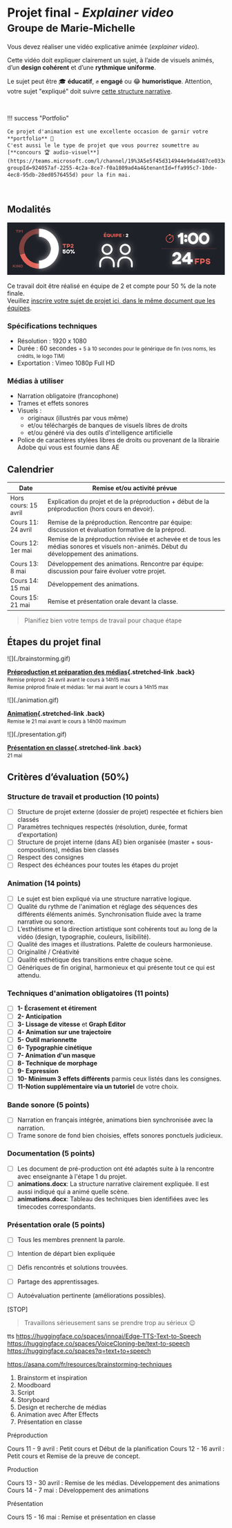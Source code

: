 # Projet final - _Explainer video_ <br><small>Groupe de Marie-Michelle</small>

Vous devez réaliser une vidéo explicative animée (_explainer video_).

Cette vidéo doit expliquer clairement un sujet, à l’aide de visuels animés, d’un **design cohérent** et d’une **rythmique uniforme**.

Le sujet peut être 🎓 **éducatif**, ✊ **engagé** ou 😂 **humoristique**. Attention, votre sujet "expliqué" doit suivre [cette structure narrative](https://tim-montmorency.com/compendium/582-214-animation2d-jf-mm/exercices_ae/projet-final-mm/step1.html#structure-narrative).

<br>

!!! success "Portfolio"

    Ce projet d'animation est une excellente occasion de garnir votre **portfolio** 🎨
    C'est aussi le le type de projet que vous pourrez soumettre au [**concours 🏆 audio-visuel**](https://teams.microsoft.com/l/channel/19%3A5e5f45d314944e9dad487ce033ea4f3e%40thread.tacv2/Concours%20essais%20audiovisuels?groupId=924057af-2255-4c2a-8ce7-f0a1809ad4a4&tenantId=ffa995c7-10de-4ec8-95db-28ed0576455d) pour la fin mai. 

<br>

## Modalités

![](infos.jpg)

Ce travail doit être réalisé en équipe de 2 et compte pour 50 % de la note finale. <br> 
Veuillez [inscrire votre sujet de projet ici, dans le même document que les équipes](https://cmontmorency365-my.sharepoint.com/:x:/g/personal/mariem_ouellet_cmontmorency_qc_ca/ESPtsDKJDPlNqTAfpmQNQT0BYV5jNZDCXQgwPg6iVncX0w?e=OjUnJM).

### Spécifications techniques

* Résolution : 1920 x 1080
* Durée : 60 secondes <small>+ 5 à 10 secondes pour le générique de fin (vos noms, les crédits, le logo TIM) </small>
* Exportation : Vimeo 1080p Full HD

### Médias à utiliser

* Narration obligatoire (francophone)
* Trames et effets sonores
* Visuels :
  * originaux (illustrés par vous même)
  * et/ou téléchargés de banques de visuels libres de droits
  * et/ou généré via des outils d'intelligence artificielle
* Police de caractères stylées libres de droits ou provenant de la librairie Adobe qui vous est fournie dans AE

## Calendrier

| Date                 | Remise et/ou activité prévue                                                                                                              |
|----------------------|-------------------------------------------------------------------------------------------------------------------------------------------|
| Hors cours: 15 avril | Explication du projet et de la préproduction + début de la préproduction (hors cours en devoir).                                          |
| Cours 11: 24 avril   | Remise de la préproduction. Rencontre par équipe: discussion et évaluation formative de la préprod.                                       |
| Cours 12: 1er mai    | Remise de la préproduction révisée et achevée et de tous les médias sonores et visuels non-animés. Début du développement des animations. |
| Cours 13: 8 mai      | Développement des animations. Rencontre par équipe: discussion pour faire évoluer votre projet.                                           |
| Cours 14: 15 mai     | Développement des animations.                                                                                                             |
| Cours 15: 21 mai     | Remise et présentation orale devant la classe.                                                                                            |


> Planifiez bien votre temps de travail pour chaque étape


## Étapes du projet final

<div class="grid grid-1-2" markdown>
  ![](./brainstorming.gif)

  **[Préproduction et préparation des médias](./step1.md){.stretched-link .back}**
  <br><small>Remise préprod: 24 avril avant le cours à 14h15 max</small>
  <br><small>Remise préprod finale et médias: 1er mai avant le cours à 14h15 max</small>
</div>

<div class="grid grid-1-2" markdown>
  ![](./animation.gif)

  **[Animation](./step2.md){.stretched-link .back}**
  <br><small>Remise le 21 mai avant le cours à 14h00 maximum</small>
</div>

<div class="grid grid-1-2" markdown>
  ![](./presentation.gif)

  **[Présentation en classe](./step3.md){.stretched-link .back}**
  <br><small>21 mai</small>
</div>


## Critères d’évaluation (50%)

### Structure de travail et production (10 points)

* [ ] Structure de projet externe (dossier de projet) respectée et fichiers bien classés
* [ ] Paramètres techniques respectés (résolution, durée, format d'exportation)
* [ ] Structure de projet interne (dans AE) bien organisée (master + sous-compositions), médias bien classés
* [ ] Respect des consignes
* [ ] Respect des échéances pour toutes les étapes du projet

### Animation (14 points)

* [ ] Le sujet est bien expliqué via une structure narrative logique.
* [ ] Qualité du rythme de l'animation et réglage des séquences des différents éléments animés. Synchronisation fluide avec la trame narrative ou sonore.
* [ ] L’esthétisme et la direction artistique sont cohérents tout au long de la vidéo (design, typographie, couleurs, lisibilité).
* [ ] Qualité des images et illustrations. Palette de couleurs harmonieuse.
* [ ] Originalité / Créativité
* [ ] Qualité esthétique des transitions entre chaque scène.
* [ ] Génériques de fin original, harmonieux et qui présente tout ce qui est attendu.

### Techniques d'animation obligatoires (11 points)

* [ ] **1- Écrasement et étirement**
* [ ] **2- Anticipation**
* [ ] **3- Lissage de vitesse** et **Graph Editor**
* [ ] **4- Animation sur une trajectoire**
* [ ] **5- Outil marionnette**
* [ ] **6- Typographie cinétique**
* [ ] **7- Animation d'un masque**
* [ ] **8- Technique de morphage**
* [ ] **9- Expression**
* [ ] **10- Minimum 3 effets différents** parmis ceux listés dans les consignes.
* [ ] **11-Notion supplémentaire via un tutoriel** de votre choix.

### Bande sonore (5 points)

- [ ] Narration en français intégrée, animations bien synchronisée avec la narration.
- [ ] Trame sonore de fond bien choisies, effets sonores ponctuels judicieux.

### Documentation (5 points)

- [ ] Les document de pré-production ont été adaptés suite à la rencontre avec enseignante à l'étape 1 du projet.
- [ ] **animations.docx**: La structure narrative clairement expliquée. Il est aussi indiqué qui a animé quelle scène.
- [ ] **animations.docx**: Tableau des techniques bien identifiées avec les timecodes correspondants.

### Présentation orale (5 points)

- [ ] Tous les membres prennent la parole.
- [ ] Intention de départ bien expliquée
- [ ] Défis rencontrés et solutions trouvées.
- [ ] Partage des apprentissages.
- [ ] Autoévaluation pertinente (améliorations possibles).




[STOP]

> Travaillons sérieusement sans se prendre trop au sérieux :wink:

tts
https://huggingface.co/spaces/innoai/Edge-TTS-Text-to-Speech
https://huggingface.co/spaces/VoiceCloning-be/text-to-speech
https://huggingface.co/spaces?q=text+to+speech

https://asana.com/fr/resources/brainstorming-techniques

1. Brainstorm et inspiration
1. Moodboard
1. Script
1. Storyboard
1. Design et recherche de médias
1. Animation avec After Effects
1. Présentation en classe



Préproduction

Cours 11 - 9 avril : Petit cours et Début de la planification
Cours 12 - 16 avril : Petit cours et Remise de la preuve de concept.

Production

Cours 13 - 30 avril : Remise de les médias. Développement des animations
Cours 14 - 7 mai : Développement des animations

Présentation

Cours 15 - 16 mai : Remise et présentation en classe